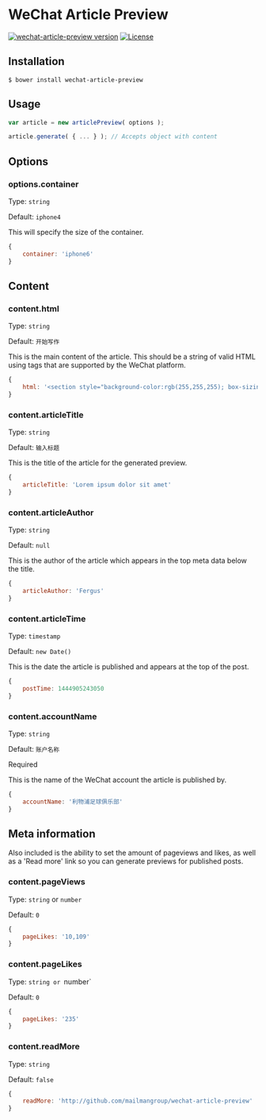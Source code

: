 # WeChat Article Preview
[![wechat-article-preview version](https://img.shields.io/badge/wechat--article--preview-v1.0.1-brightgreen.svg)](https://github.com/mailmangroup/wechat-article-preview/) [![License](http://img.shields.io/badge/License-MIT-blue.svg)](http://opensource.org/licenses/MIT)


## Installation

```
$ bower install wechat-article-preview
```


## Usage

```javascript
var article = new articlePreview( options );

article.generate( { ... } ); // Accepts object with content
```

## Options

### options.container

Type: `string`

Default: `iphone4`

This will specify the size of the container.

```javascript
{
    container: 'iphone6'
}
```

## Content

### content.html

Type: `string`

Default: `开始写作`

This is the main content of the article. This should be a string of valid HTML using tags that are supported by the WeChat platform.

```javascript
{
    html: '<section style="background-color:rgb(255,255,255); box-sizing: border-box;">Post content</section>'
}
```

### content.articleTitle

Type: `string`

Default: `输入标题`

This is the title of the article for the generated preview.

```javascript
{
    articleTitle: 'Lorem ipsum dolor sit amet'
}
```

### content.articleAuthor

Type: `string`

Default: `null`

This is the author of the article which appears in the top meta data below the title.

```javascript
{
    articleAuthor: 'Fergus'
}
```

### content.articleTime

Type: `timestamp`

Default: `new Date()`

This is the date the article is published and appears at the top of the post.

```javascript
{
    postTime: 1444905243050
}
```

### content.accountName

Type: `string`

Default: `账户名称`

Required

This is the name of the WeChat account the article is published by.

```javascript
{
    accountName: '利物浦足球俱乐部'
}
```

## Meta information

Also included is the ability to set the amount of pageviews and likes, as well as a 'Read more' link so you can generate previews for published posts.

### content.pageViews

Type: `string` or `number`

Default: `0`

```javascript
{
    pageLikes: '10,109'
}
```

### content.pageLikes

Type: `string or `number`

Default: `0`

```javascript
{
    pageLikes: '235'
}
```

### content.readMore

Type: `string`

Default: `false`

```javascript
{
    readMore: 'http://github.com/mailmangroup/wechat-article-preview'
}
```